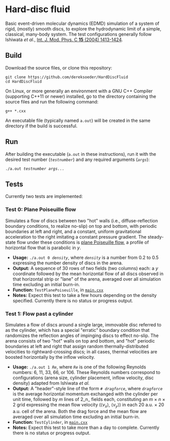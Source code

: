 # Hard-disc fluid

Basic event-driven molecular dynamics (EDMD) simulation of a system of rigid, (mostly) smooth discs, to explore the hydrodynamic limit of a simple, classical, many-body system.
The test configurations generally follow Ishiwata _et al._, [Int. J. Mod. Phys. C __15__ (2004) 1413-1424](https://doi.org/10.1142/S0129183104006820).

## Build

Download the source files, or clone this repository:

    git clone https://github.com/dereksoeder/HardDiscFluid
    cd HardDiscFluid

On Linux, or more generally an environment with a GNU C++ Compiler (supporting C++11 or newer) installed, go to the directory containing the source files and run the following command:

    g++ *.cxx

An executable file (typically named `a.out`) will be created in the same directory if the build is successful.

## Run

After building the executable (`a.out` in these instructions), run it with the desired test number (_`testnumber`_) and any required arguments (_`args`_):

<pre><code>./a.out <i>testnumber</i> <i>args...</i></code></pre>

## Tests

Currently two tests are implemented:

### Test 0: Plane Poiseuille flow

Simulates a flow of discs between two "hot" walls (i.e., diffuse-reflection boundary conditions, to realize no-slip) on top and bottom, with periodic boundaries at left and right, and a constant, uniform gravitational acceleration to the right imitating a constant pressure gradient.  The steady-state flow under these conditions is [plane Poiseuille flow](https://en.wikipedia.org/wiki/Hagen%E2%80%93Poiseuille_equation#Plane_Poiseuille_flow), a  profile of horizontal flow that is parabolic in _y_.

* **Usage:**  `./a.out 0 `_`density`_, where _`density`_ is a number from 0.2 to 0.5 expressing the number density of discs in the arena.
* **Output:**  A sequence of 30 rows of two fields (two columns) each: a _y_ coordinate followed by the mean horizontal flow of all discs observed in that horizontal strip or "lane" of the arena, averaged over all simulation time excluding an initial burn-in.
* **Function:**  `TestPlanePoiseuille`, in [`main.cxx`](main.cxx)
* **Notes:**  Expect this test to take a few hours depending on the density specified.  Currently there is no status or progress output.

### Test 1: Flow past a cylinder

Simulates a flow of discs around a single large, immovable disc referred to as the cylinder, which has a special "erratic" boundary condition that randomizes the reflection angles of impinging discs to effect no-slip.  The arena consists of two "hot" walls on top and bottom, and "hot" periodic boundaries at left and right that assign random thermally-distributed velocities to rightward-crossing discs; in all cases, thermal velocities are boosted horizontally by the inflow velocity.

* **Usage:**  `./a.out 1 `_`Re`_, where _`Re`_ is one of the following Reynolds numbers: 6, 11, 33, 66, or 106.  These Reynolds numbers correspond to configurations (arena size, cylinder placement, inflow velocity, disc density) adapted from Ishiwata _et al._
* **Output:**  A "header"-style line of the form `# `_`dragforce`_, where _`dragforce`_ is the average horizontal momentum exchanged with the cylinder per unit time, followed by _m_ lines of 2_n_ fields each, constituting an _m_ &times; _n_ &times; 2 grid expressing the mean flow velocity (&langle;_v<sub>x</sub>_&rangle;, &langle;_v<sub>y</sub>_&rangle;) in each 20 a.u. &times; 20 a.u. cell of the arena.  Both the drag force and the mean flow are averaged over all simulation time excluding an initial burn-in.
* **Function:**  `TestCylinder`, in [`main.cxx`](main.cxx)
* **Notes:**  Expect this test to take more than a day to complete.  Currently there is no status or progress output.
